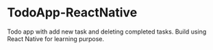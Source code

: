 # TodoApp-ReactNative
Todo app with add new task and deleting completed tasks. Build using React Native for learning purpose. 
